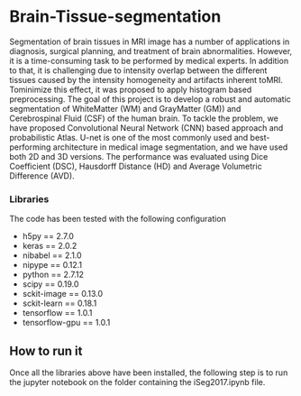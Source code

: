 # Brain-Tissue-segmentation
Segmentation of brain tissues in MRI image has a number of applications in diagnosis, surgical
planning, and treatment of brain abnormalities. However, it is a time-consuming task to be performed
by medical experts. In addition to that, it is challenging due to intensity overlap between the different
tissues caused by the intensity homogeneity and artifacts inherent toMRI. Tominimize this effect, it
was proposed to apply histogram based preprocessing. The goal of this project is to develop a robust
and automatic segmentation of WhiteMatter (WM) and GrayMatter (GM)) and Cerebrospinal Fluid
(CSF) of the human brain.
To tackle the problem, we have proposed Convolutional Neural Network (CNN) based approach and
probabilistic Atlas. U-net  is one of the most commonly used and best-performing architecture
in medical image segmentation, and we have used both 2D and 3D versions. The performance was
evaluated using Dice Coefficient (DSC), Hausdorff Distance (HD) and Average Volumetric Difference
(AVD).


### Libraries
The code has been tested with the following configuration

- h5py == 2.7.0
- keras == 2.0.2
- nibabel == 2.1.0
- nipype == 0.12.1
- python == 2.7.12
- scipy == 0.19.0
- sckit-image == 0.13.0
- sckit-learn == 0.18.1
- tensorflow == 1.0.1
- tensorflow-gpu == 1.0.1


## How to run it
Once all the libraries above have been installed, the following step is to run the jupyter notebook on the folder containing the iSeg2017.ipynb file. 
